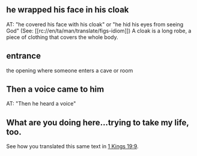## he wrapped his face in his cloak ##

AT: "he covered his face with his cloak" or "he hid his eyes from seeing God" (See: [[rc://en/ta/man/translate/figs-idiom]])  A cloak is a long robe, a piece of clothing that covers the whole body.

## entrance ##

the opening where someone enters a cave or room

## Then a voice came to him ##

AT: "Then he heard a voice"

## What are you doing here...trying to take my life, too. ##

See how you translated this same text in [1 Kings 19:9](./09.md).